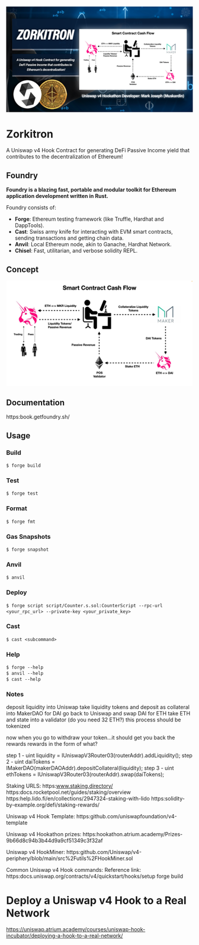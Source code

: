 ![Zorkitron Uniswap v4 Hook Contract](Zorkitron.png "DeFi Passive Income yield generartion Uniswap v4 Hook")

# Zorkitron

A Uniswap v4 Hook Contract for generating DeFi Passive Income yield that contributes to the decentralization of Ethereum! 


## Foundry

**Foundry is a blazing fast, portable and modular toolkit for Ethereum application development written in Rust.**

Foundry consists of:

-   **Forge**: Ethereum testing framework (like Truffle, Hardhat and DappTools).
-   **Cast**: Swiss army knife for interacting with EVM smart contracts, sending transactions and getting chain data.
-   **Anvil**: Local Ethereum node, akin to Ganache, Hardhat Network.
-   **Chisel**: Fast, utilitarian, and verbose solidity REPL.

## Concept

![Zorkitron Uniswap v4 Hook](ZorkitronUniswapV4Hook.jpg "Smart Contract Cash Flow Uniswap v4 Hook")


## Documentation

https:book.getfoundry.sh/

## Usage

### Build

```shell
$ forge build
```

### Test

```shell
$ forge test
```

### Format

```shell
$ forge fmt
```

### Gas Snapshots

```shell
$ forge snapshot
```

### Anvil

```shell
$ anvil
```

### Deploy

```shell
$ forge script script/Counter.s.sol:CounterScript --rpc-url <your_rpc_url> --private-key <your_private_key>
```

### Cast

```shell
$ cast <subcommand>
```

### Help

```shell
$ forge --help
$ anvil --help
$ cast --help
```


### Notes

 deposit liquidity into Uniswap
 take liquidity tokens and deposit as collateral into MakerDAO for DAI
 go back to Uniswap and swap DAI for ETH
 take ETH and state into a validator (do you need 32 ETH?)
 this process should be tokenized

 now when you go to withdraw your token...it should get you back the rewards
 rewards in the form of what?

 step 1 - uint liquidity = IUniswapV3Router03(routerAddr).addLiquidity();
 step 2 - uint daiTokens = IMakerDAO(makerDAOAddr).depositCollateral(liquidity);
 step 3 - uint ethTokens = IUniswapV3Router03(routerAddr).swap(daiTokens);

 Staking URLS:
 https:www.staking.directory/
 https:docs.rocketpool.net/guides/staking/overview
 https:help.lido.fi/en/collections/2947324-staking-with-lido
 https:solidity-by-example.org/defi/staking-rewards/


Uniswap v4 Hook Template:
https:github.com/uniswapfoundation/v4-template

 Uniswap v4 Hookathon prizes:
 https:hookathon.atrium.academy/Prizes-9b66d8c94b3b44d9a9cf51349c3f32af

 Uniswap v4 HookMiner:
 https:github.com/Uniswap/v4-periphery/blob/main/src%2Futils%2FHookMiner.sol

 Common Uniswap v4 Hook commands:
 Reference link: https:docs.uniswap.org/contracts/v4/quickstart/hooks/setup
 forge build

# Deploy a Uniswap v4 Hook to a Real Network

https://uniswap.atrium.academy/courses/uniswap-hook-incubator/deploying-a-hook-to-a-real-network/